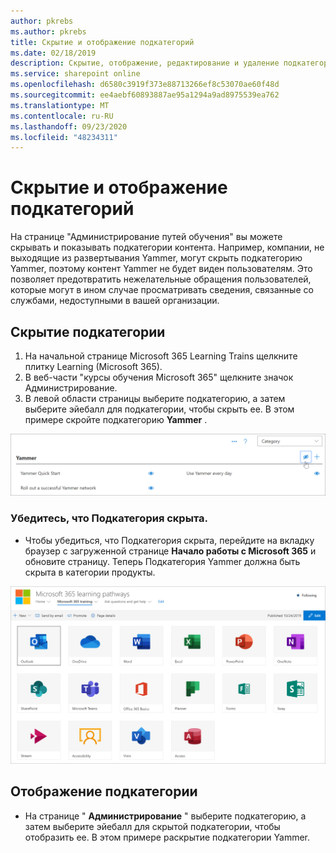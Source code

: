```yaml
---
author: pkrebs
ms.author: pkrebs
title: Скрытие и отображение подкатегорий
ms.date: 02/18/2019
description: Скрытие, отображение, редактирование и удаление подкатегорий
ms.service: sharepoint online
ms.openlocfilehash: d6580c3919f373e88713266ef8c53070ae60f48d
ms.sourcegitcommit: ee4aebf60893887ae95a1294a9ad8975539ea762
ms.translationtype: MT
ms.contentlocale: ru-RU
ms.lasthandoff: 09/23/2020
ms.locfileid: "48234311"
---
```

# <a name="hide-and-show-subcategories"></a>Скрытие и отображение подкатегорий

На странице "Администрирование путей обучения" вы можете скрывать и показывать подкатегории контента. Например, компании, не выходящие из развертывания Yammer, могут скрыть подкатегорию Yammer, поэтому контент Yammer не будет виден пользователям. Это позволяет предотвратить нежелательные обращения пользователей, которые могут в ином случае просматривать сведения, связанные со службами, недоступными в вашей организации.

## <a name="hide-a-subcategory"></a>Скрытие подкатегории 

1. На начальной странице Microsoft 365 Learning Trains щелкните плитку Learning (Microsoft 365).
2. В веб-части "курсы обучения Microsoft 365" щелкните значок Администрирование. 
3. В левой области страницы выберите подкатегорию, а затем выберите эйебалл для подкатегории, чтобы скрыть ее. В этом примере скройте подкатегорию **Yammer** .  

![cg-hidesubcat.png](media/cg-hidesubcat.png)

### <a name="verify-the-subcategory-is-hidden"></a>Убедитесь, что Подкатегория скрыта.
- Чтобы убедиться, что Подкатегория скрыта, перейдите на вкладку браузер с загруженной странице **Начало работы с Microsoft 365** и обновите страницу. Теперь Подкатегория Yammer должна быть скрыта в категории продукты. 

![cg-hidesubcatrefresh.png](media/cg-hidesubcatrefresh.png)

## <a name="unhide-a-subcategory"></a>Отображение подкатегории 

- На странице " **Администрирование** " выберите подкатегорию, а затем выберите эйебалл для скрытой подкатегории, чтобы отобразить ее. В этом примере раскрытие подкатегории Yammer.